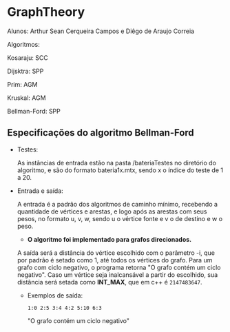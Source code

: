 # GraphTheory

Alunos: Arthur Sean Cerqueira Campos e Diêgo de Araujo Correia

Algoritmos:

Kosaraju: SCC

Dijsktra: SPP

Prim: AGM

Kruskal: AGM

Bellman-Ford: SPP

## Especificações do algoritmo Bellman-Ford

- Testes:

  As instâncias de entrada estão na pasta /bateriaTestes no diretório do algoritmo, e são do formato bateria1x.mtx, sendo x o índice do teste de 1 a 20.

- Entrada e saída:

  A entrada é a padrão dos algoritmos de caminho mínimo, recebendo a quantidade de vértices e arestas, e logo após as arestas com seus pesos, no formato u, v, w, sendo u o vértice fonte e v o de destino e w o peso.

  * **O algoritmo foi implementado para grafos direcionados.**

  A saída será a distância do vértice escolhido com o parâmetro -i, que por padrão é setado como 1, até todos os vértices do grafo. Para um grafo com ciclo negativo, o programa retorna "O grafo contém um ciclo negativo". Caso um vértice seja inalcansável a partir do escolhido, sua distância será setada como **INT_MAX**, que em c++ é `2147483647`.

  * Exemplos de saída:

    ` 1:0 2:5 3:4 4:2 5:10 6:3 `

    "O grafo contém um ciclo negativo"
